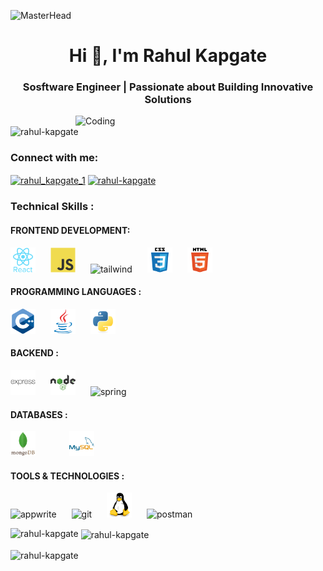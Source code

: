 ![MasterHead](https://1.bp.blogspot.com/-7A4WynwLsMw/XbBpCXG8fHI/AAAAAAAAMt4/uOa1bpLskYgrwGbllhSu2SDj_Mig8SXJQCLcBGAsYHQ/s1600/2000_600px.gif)

<h1 align="center">Hi 👋, I'm Rahul Kapgate</h1>
<h3 align="center">Sosftware Engineer | Passionate about Building Innovative Solutions</h3>

<img align="right" alt="Coding" width="400" src="https://cdn.dribbble.com/users/1162077/screenshots/3848914/programmer.gif" />

<p align="left"> <img src="https://komarev.com/ghpvc/?username=rahul-kapgate&label=Profile%20views&color=0e75b6&style=flat" alt="rahul-kapgate" /> </p>


<h3 align="left">Connect with me:</h3>
<p align="left">
<a href="https://twitter.com/rahul_kapgate_1" target="blank"><img align="center" src="https://raw.githubusercontent.com/rahuldkjain/github-profile-readme-generator/master/src/images/icons/Social/twitter.svg" alt="rahul_kapgate_1" height="30" width="40" /></a>
<a href="https://linkedin.com/in/rahul-kapgate" target="blank"><img align="center" src="https://raw.githubusercontent.com/rahuldkjain/github-profile-readme-generator/master/src/images/icons/Social/linked-in-alt.svg" alt="rahul-kapgate" height="30" width="40" /></a>
</p>

<h3 align="left">Technical Skills :</h3>
<h4 align="left">FRONTEND DEVELOPMENT:</h4>
<p align="left">
  <img src="https://raw.githubusercontent.com/devicons/devicon/master/icons/react/react-original-wordmark.svg" alt="react" width="40" height="40" style="margin-right: 20px;"/>
  <img src="https://raw.githubusercontent.com/devicons/devicon/master/icons/javascript/javascript-original.svg" alt="javascript" width="40" height="40" style="margin-right: 20px;"/>
  <img src="https://www.vectorlogo.zone/logos/tailwindcss/tailwindcss-icon.svg" alt="tailwind" width="40" height="40" style="margin-right: 20px;"/>
  <img src="https://raw.githubusercontent.com/devicons/devicon/master/icons/css3/css3-original-wordmark.svg" alt="css3" width="40" height="40" style="margin-right: 20px;"/>
  <img src="https://raw.githubusercontent.com/devicons/devicon/master/icons/html5/html5-original-wordmark.svg" alt="html5" width="40" height="40"/>
</p>
<h4 align="left"> PROGRAMMING LANGUAGES :</h4>
<p align="left">
  <img src="https://raw.githubusercontent.com/devicons/devicon/master/icons/cplusplus/cplusplus-original.svg" alt="cplusplus" width="40" height="40" style="margin-right: 20px;"/>
  <img src="https://raw.githubusercontent.com/devicons/devicon/master/icons/java/java-original.svg" alt="java" width="40" height="40" style="margin-right: 20px;"/>
  <img src="https://raw.githubusercontent.com/devicons/devicon/master/icons/python/python-original.svg" alt="python" width="40" height="40"/>
</p>
<h4 align="left"> BACKEND :</h4>
<p align="left">
  <img src="https://raw.githubusercontent.com/devicons/devicon/master/icons/express/express-original-wordmark.svg" alt="express" width="40" height="40" style="margin-right: 20px;"/>
  <img src="https://raw.githubusercontent.com/devicons/devicon/master/icons/nodejs/nodejs-original-wordmark.svg" alt="nodejs" width="40" height="40" style="margin-right: 20px;"/>
  <img src="https://www.vectorlogo.zone/logos/springio/springio-icon.svg" alt="spring" width="40" height="40"/>
</p>
<h4 align="left"> DATABASES :</h4>
<p align="left">
  <img src="https://raw.githubusercontent.com/devicons/devicon/master/icons/mongodb/mongodb-original-wordmark.svg" alt="mongodb" width="40" height="40" style="margin-right: 50px;"/>
  <img src="https://raw.githubusercontent.com/devicons/devicon/master/icons/mysql/mysql-original-wordmark.svg" alt="mysql" width="40" height="40" style="margin-right: 20px;"/>
</p>
<h4 align="left"> TOOLS & TECHNOLOGIES :</h4>
<p align="left">
  <img src="https://www.vectorlogo.zone/logos/appwriteio/appwriteio-icon.svg" alt="appwrite" width="40" height="40" style="margin-right: 20px;"/>
  <img src="https://www.vectorlogo.zone/logos/git-scm/git-scm-icon.svg" alt="git" width="40" height="40" style="margin-right: 20px;"/>
  <img src="https://raw.githubusercontent.com/devicons/devicon/master/icons/linux/linux-original.svg" alt="linux" width="40" height="40" style="margin-right: 20px;"/>
  <img src="https://www.vectorlogo.zone/logos/getpostman/getpostman-icon.svg" alt="postman" width="40" height="40"/>
</p>









<p><img align="left" src="https://github-readme-stats.vercel.app/api/top-langs?username=rahul-kapgate&show_icons=true&locale=en&layout=compact" alt="rahul-kapgate" /></p>

<p>&nbsp;<img align="center" src="https://github-readme-stats.vercel.app/api?username=rahul-kapgate&show_icons=true&locale=en" alt="rahul-kapgate" /></p>

<p><img align="center" src="https://github-readme-streak-stats.herokuapp.com/?user=rahul-kapgate&" alt="rahul-kapgate" /></p>
